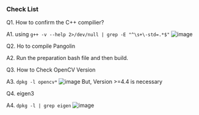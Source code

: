 ### Check List
Q1. How to confirm the C++ compilier? 

A1. using ```g++ -v --help 2>/dev/null | grep -E "^\s+\-std=.*$"```
![image](https://github.com/Joy-Zhang-0303/ORB_SLAM3/assets/48177679/9946a2a7-10b1-44df-b998-839191dfe9e6)

Q2. Ho to compile Pangolin

A2. Run the preparation bash file and then build.

Q3. How to Check OpenCV Version

A3. ```dpkg -l opencv*```
![image](https://github.com/Joy-Zhang-0303/ORB_SLAM3/assets/48177679/a76601a7-b8d9-4249-b4f2-db7422fb9a66)
But, Version >=4.4 is necessary

Q4. eigen3

A4. ```dpkg -l | grep eigen```
![image](https://github.com/Joy-Zhang-0303/ORB_SLAM3/assets/48177679/a10732c2-dcf2-4bf8-a715-f6547ad088e2)
